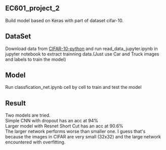 ## EC601_project_2<br/>
Build model based on Keras with part of dataset cifar-10.

## DataSet<br/>
Download data from [CIFAR-10-python](https://www.cs.toronto.edu/~kriz/cifar-10-python.tar.gz) and run read_data_jupyter.ipynb in jupyter notebook to extract trainning data.(Just use Car and Truck images and labels to train the model)

## Model
Run classfication_net.ipynb cell by cell to train and test the model

## Result
Two models are tried.<br/>
Simple CNN with dropout has an acc at 94%<br/>
Larger model with Resnet Short Cut has an acc at 90.6%<br/>
The larger network performs worse than smaller one. I guess that's because the images in CIFAR are very small (32x32) and the large network encountered with overfitting.
